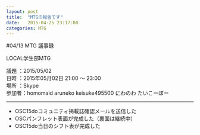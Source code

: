 ```yaml
---
layout: post
title:  "MTGの報告です"
date:   2015-04-25 23:17:00
categories: MTG
---
```


#04/13 MTG 議事録

LOCAL学生部MTG

議題  ：2015/05/02  
日時  ：2015年05月02日  21:00 ～ 23:00  
場所  ：Skype  
参加者：homomaid  aruneko keisuke495500 にわのわ たいこーぼー 

---

- OSC15doコミュニティ掲載誌確認メールを送信した
- OSCパンフレット表面が完成した（裏面は継続中）
- OSC15do当日のシフト表が完成した
